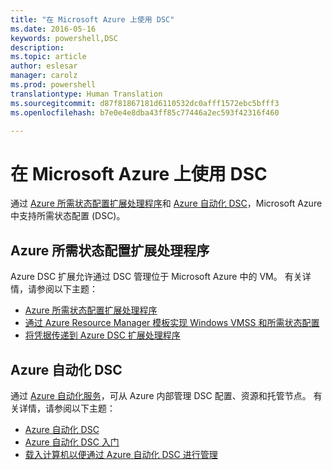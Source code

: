 ```yaml
---
title: "在 Microsoft Azure 上使用 DSC"
ms.date: 2016-05-16
keywords: powershell,DSC
description: 
ms.topic: article
author: eslesar
manager: carolz
ms.prod: powershell
translationtype: Human Translation
ms.sourcegitcommit: d87f81867181d6110532dc0afff1572ebc5bfff3
ms.openlocfilehash: b7e0e4e8dba43ff85c77446a2ec593f42316f460

---
```


# <a name="using-dsc-on-microsoft-azure"></a>在 Microsoft Azure 上使用 DSC

通过 [Azure 所需状态配置扩展处理程序](https://docs.microsoft.com/azure/virtual-machines/virtual-machines-windows-extensions-dsc-overview)和 [Azure 自动化 DSC](https://docs.microsoft.com/azure/automation/automation-dsc-overview)，Microsoft Azure 中支持所需状态配置 (DSC)。

## <a name="azure-desired-state-configuration-extension-handler"></a>Azure 所需状态配置扩展处理程序

Azure DSC 扩展允许通过 DSC 管理位于 Microsoft Azure 中的 VM。 有关详情，请参阅以下主题：

- [Azure 所需状态配置扩展处理程序](https://docs.microsoft.com/azure/virtual-machines/virtual-machines-windows-extensions-dsc-overview)
- [通过 Azure Resource Manager 模板实现 Windows VMSS 和所需状态配置](https://docs.microsoft.com/azure/virtual-machines/virtual-machines-windows-extensions-dsc-template)
- [将凭据传递到 Azure DSC 扩展处理程序](https://docs.microsoft.com/azure/virtual-machines/virtual-machines-windows-extensions-dsc-credentials)

## <a name="azure-automation-dsc"></a>Azure 自动化 DSC

通过 [Azure 自动化服务](https://azure.microsoft.com/services/automation/)，可从 Azure 内部管理 DSC 配置、资源和托管节点。 有关详情，请参阅以下主题：

- [Azure 自动化 DSC](https://docs.microsoft.com/azure/automation/automation-dsc-overview)
- [Azure 自动化 DSC 入门](https://docs.microsoft.com/azure/automation/automation-dsc-getting-started)
- [载入计算机以便通过 Azure 自动化 DSC 进行管理](https://docs.microsoft.com/azure/automation/automation-dsc-onboarding)




<!--HONumber=Nov16_HO4-->


